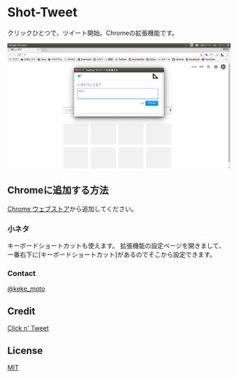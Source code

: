 # Shot-Tweet

クリックひとつで、ツイート開始。Chromeの拡張機能です。

![スクリーンショット](./screenshot.png)

## Chromeに追加する方法

[Chrome ウェブストア](https://chrome.google.com/webstore/detail/shot-tweet/pohkgbadbmimnodpdiobdadfcnjagbjf)から追加してください。


### 小ネタ
キーボードショートカットも使えます。 
拡張機能の設定ページを開きまして、一番右下に[キーボードショートカット]があるのでそこから設定できます。

### Contact
[@keke_moto](https://twitter.com/keke_moto)

## Credit
[Click n' Tweet](https://raw.github.com/dciccale/click-n-tweet/master/LICENSE.txt)

## License
[MIT](./LICENSE.txt)

